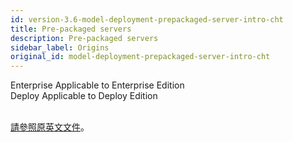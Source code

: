 ```yaml
---
id: version-3.6-model-deployment-prepackaged-server-intro-cht
title: Pre-packaged servers
description: Pre-packaged servers
sidebar_label: Origins
original_id: model-deployment-prepackaged-server-intro-cht
---
```


<div class="label-sect">
  <div class="ee-only tooltip">Enterprise
    <span class="tooltiptext">Applicable to Enterprise Edition</span>
  </div>
  <div class="deploy-only tooltip">Deploy
    <span class="tooltiptext">Applicable to Deploy Edition</span>
  </div>
</div>
<br>

[請參照原英文文件](../model-deployment-prepackaged-server-intro)。

